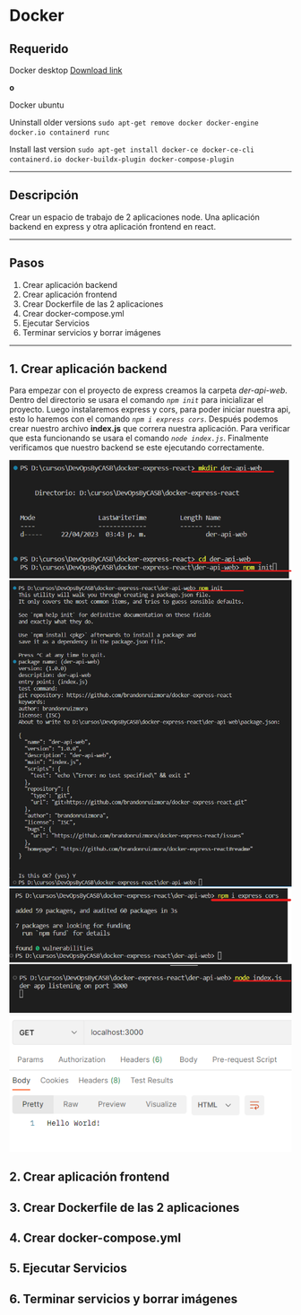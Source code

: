 # Docker 

## Requerido

Docker desktop [Download link](https://docs.docker.com/get-docker/)

**o**

Docker ubuntu

Uninstall older versions  `sudo apt-get remove docker docker-engine docker.io containerd runc`

Install last version `sudo apt-get install docker-ce docker-ce-cli containerd.io docker-buildx-plugin docker-compose-plugin`

---

## Descripción 

Crear un espacio de trabajo de 2 aplicaciones node. Una aplicación backend en express y otra aplicación frontend en react.

---

## Pasos

1. Crear aplicación backend
2. Crear aplicación frontend
3. Crear Dockerfile de las 2 aplicaciones
4. Crear docker-compose.yml
5. Ejecutar Servicios
6. Terminar servicios y borrar imágenes

---

## 1. Crear aplicación backend

Para empezar con el proyecto de express creamos la carpeta _der-api-web_. Dentro del directorio se usara el comando _`npm init`_ para inicializar el proyecto. Luego instalaremos express y cors, para poder iniciar nuestra api, esto lo haremos con el comando _`npm i express cors`_. Después podemos crear nuestro archivo **index.js** que correra nuestra aplicación. Para verificar que esta funcionando se usara el comando _`node index.js`_. Finalmente verificamos que nuestro backend se este ejecutando correctamente.

![1](https://github.com/brandonruizmora/docker-express-react/blob/master/imgs/1.png?raw=true)
![1](https://github.com/brandonruizmora/docker-express-react/blob/master/imgs/2.png?raw=true)
![1](https://github.com/brandonruizmora/docker-express-react/blob/master/imgs/3.png?raw=true)
![1](https://github.com/brandonruizmora/docker-express-react/blob/master/imgs/4.png?raw=true)
![1](https://github.com/brandonruizmora/docker-express-react/blob/master/imgs/5.png?raw=true)

## 2. Crear aplicación frontend
## 3. Crear Dockerfile de las 2 aplicaciones
## 4. Crear docker-compose.yml
## 5. Ejecutar Servicios
## 6. Terminar servicios y borrar imágenes
